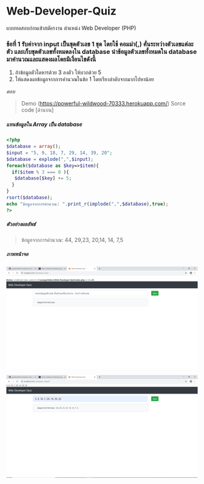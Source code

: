 # Web-Developer-Quiz
แบบทดสอบก่อนเข้าสมัครงาน ตำแหน่ง Web Developer (PHP)

### ข้อที่ 1 รับค่าจาก input เป็นชุดตัวเลข 1 ชุด โดยใช้ คอมม่า(,) คั่นระหว่างตัวเลขแต่ละตัว และเก็บชุดตัวเลขทั้งหมดลงใน database นำข้อมูลตัวเลขทั้งหมดใน database มาคำนวณและแสดงผลโดยมีเงื่อนไขดังนี้
1. ถ้าข้อมูลตัวใดหารด้วย 3 ลงตัว ให้บวกด้วย 5
2. ให้แสดงผลข้อมูลจากการคำนวณในข้อ 1 โดยเรียงลำดับจากมากไปหาน้อย

<i> ตอบ </i> 
> Demo (https://powerful-wildwood-70333.herokuapp.com/)
> Sorce code [ด้านบน]
##### แทนข้อมูลใน Array เป็น database
``` PHP
<?php
$database = array();                                                      // แทนฐานข้อมูล
$input = "5, 9, 18, 7, 29, 14, 39, 20";                                   // ข้อมูลนำเข้า
$database = explode(",",$input);                                          // แยกข้อมูลแต่ละตัวที่คั่นด้วย , ลงเก็บในฐานข้อมูล
foreach($database as $key=>$item){                                        // วนลูปเพื่อเข้าถึงข้อมูลแต่ละตัว
  if($item % 3 === 0 ){                                                   // เช็คว่าหาร 3 ลงตัวไหม
   $database[$key] += 5;                                                  // +5 ถ้าหาร 3 ลงตัว
  }
}
rsort($database);                                                         // เรียงข้อมูลจากมากไปน้อย
echo "ข้อมูลจากการคำนวณ: ".print_r(implode(",",$database),true);           // แสดงผลลัพธ์
?>
```

##### ตัวอย่างผลลัพธ์
> ข้อมูลจากการคำนวณ: 44, 29,23, 20,14, 14, 7,5

##### ภาพหน้าจอ
![UI](https://github.com/ggafiled/Web-Developer-Quiz/blob/master/Capture.PNG?raw=true)

![UI](https://github.com/ggafiled/Web-Developer-Quiz/blob/master/Capture3.PNG?raw=true)
